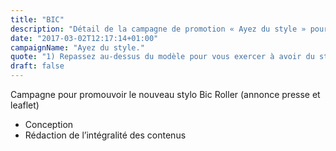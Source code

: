```yaml
---
title: "BIC"
description: "Détail de la campagne de promotion « Ayez du style » pour BIC"
date: "2017-03-02T12:17:14+01:00"
campaignName: "Ayez du style."
quote: "1) Repassez au-dessus du modèle pour vous exercer à avoir du style.<br>2) Maintenant, ayez du style de façon autonome."
draft: false
---
```


Campagne pour promouvoir le nouveau stylo Bic Roller (annonce presse et leaflet)

- Conception
- Rédaction de l’intégralité des contenus
